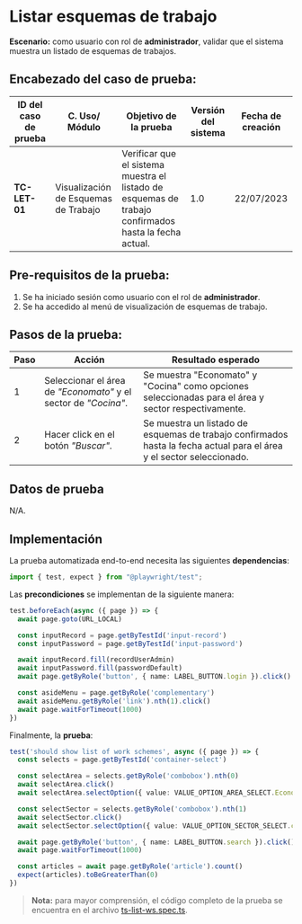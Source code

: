 # Listar esquemas de trabajo

**Escenario:** como usuario con rol de **administrador**, validar que el sistema muestra un listado de esquemas de trabajos.

## Encabezado del caso de prueba:

| ID del caso de prueba | C. Uso/ Módulo | Objetivo de la prueba                                                                        | Versión del sistema | Fecha de creación |
| --------------------- | -------------- | -------------------------------------------------------------------------------------------- | ------------------- | ----------------- |
| **TC-LET-01**          | Visualización de Esquemas de Trabajo | Verificar que el sistema muestra el listado de esquemas de trabajo confirmados hasta la fecha actual. | 1.0                 | 22/07/2023        |

## Pre-requisitos de la prueba:

1. Se ha iniciado sesión como usuario con el rol de **administrador**.
2. Se ha accedido al menú de visualización de esquemas de trabajo.

## Pasos de la prueba:

| Paso | Acción                                                                 | Resultado esperado                                                                                                                                                               |
| ---- | ---------------------------------------------------------------------- | -------------------------------------------------------------------------------------------------------------------------------------------------------------------------------- |
| 1 | Seleccionar el área de _"Economato"_ y el sector de _"Cocina"_. | Se muestra "Economato" y "Cocina" como opciones seleccionadas para el área y sector respectivamente. |
| 2 | Hacer click en el botón _"Buscar"_. | Se muestra un listado de esquemas de trabajo confirmados hasta la fecha actual para el área y el sector seleccionado. |

## Datos de prueba

N/A.

## Implementación

La prueba automatizada end-to-end necesita las siguientes **dependencias**:

```typescript
import { test, expect } from "@playwright/test";
```

Las **precondiciones** se implementan de la siguiente manera:

```typescript
test.beforeEach(async ({ page }) => {
  await page.goto(URL_LOCAL)

  const inputRecord = page.getByTestId('input-record')
  const inputPassword = page.getByTestId('input-password')

  await inputRecord.fill(recordUserAdmin)
  await inputPassword.fill(passwordDefault)
  await page.getByRole('button', { name: LABEL_BUTTON.login }).click()

  const asideMenu = page.getByRole('complementary')
  await asideMenu.getByRole('link').nth(1).click()
  await page.waitForTimeout(1000)
})
```

Finalmente, la **prueba**:

```typescript
test('should show list of work schemes', async ({ page }) => {
  const selects = page.getByTestId('container-select')

  const selectArea = selects.getByRole('combobox').nth(0)
  await selectArea.click()
  await selectArea.selectOption({ value: VALUE_OPTION_AREA_SELECT.Economato })

  const selectSector = selects.getByRole('combobox').nth(1)
  await selectSector.click()
  await selectSector.selectOption({ value: VALUE_OPTION_SECTOR_SELECT.cocina })

  await page.getByRole('button', { name: LABEL_BUTTON.search }).click()
  await page.waitForTimeout(1000)

  const articles = await page.getByRole('article').count()
  expect(articles).toBeGreaterThan(0)
})
```

> **Nota:** para mayor comprensión, el código completo de la prueba se encuentra en el archivo [ts-list-ws.spec.ts](/e2e/menu_admin/ts-list-ws.spec.ts).